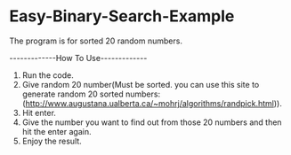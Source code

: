 # Easy-Binary-Search-Example

The program is for sorted 20 random numbers.

-------------How To Use-------------

1. Run the code.
2. Give random 20 number(Must be sorted. you can use this site to generate random 20 sorted numbers: (http://www.augustana.ualberta.ca/~mohrj/algorithms/randpick.html)).
3. Hit enter.
4. Give the number you want to find out from those 20 numbers and then hit the enter again.
5. Enjoy the result.
